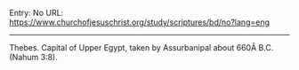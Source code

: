 Entry: No
URL: https://www.churchofjesuschrist.org/study/scriptures/bd/no?lang=eng

---

Thebes. Capital of Upper Egypt, taken by Assurbanipal about 660Â B.C. (Nahum 3:8).
